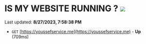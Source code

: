 # IS MY WEBSITE RUNNING ? [![](https://img.shields.io/static/v1?label=Sponsor&message=%E2%9D%A4&logo=GitHub&color=%23fe8e86)](https://github.com/sponsors/<username>)

Last updated: **8/27/2023, 7:58:38 PM**

- `GET` [https://youssefservice.me](https://youssefservice.me) - **Up** (709ms)
